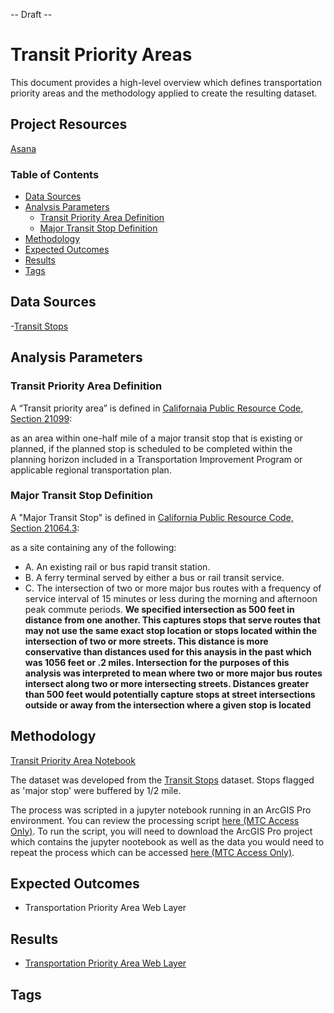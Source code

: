 -- Draft --

# Transit Priority Areas

This document provides a high-level overview which defines transportation priority areas and the methodology applied to create the resulting dataset. 

## Project Resources

[Asana](https://app.asana.com/0/229355710745434/1195212354291165)

### Table of Contents

- [Data Sources](#data-sources)
- [Analysis Parameters](#analysis-parameters)
	- [Transit Priority Area Definition](#transit-priority-area-definition)
	- [Major Transit Stop Definition](#major-transit-stop-definition)
- [Methodology](#methodology)
- [Expected Outcomes](#expected-outcomes)
- [Results](#results)
- [Tags](#tags)

## Data Sources

-[Transit Stops](https://github.com/BayAreaMetro/DataServices/blob/master/Project-Documentation/mdm/transportation-mdm/transit/transit-stops.md)

## Analysis Parameters

### Transit Priority Area Definition

A “Transit priority area” is defined in [Californaia Public Resource Code, Section 21099](https://leginfo.legislature.ca.gov/faces/codes_displaySection.xhtml?lawCode=PRC&sectionNum=21099.&highlight=true&keyword=transit%20priority%20area+major%20transit):

as an area within one-half mile of a major transit stop that is existing or planned, if the planned stop is scheduled to be completed within the planning horizon included in a Transportation Improvement Program or applicable regional transportation plan.

### Major Transit Stop Definition

A "Major Transit Stop" is defined in [California Public Resource Code, Section 21064.3](https://leginfo.legislature.ca.gov/faces/codes_displaySection.xhtml?lawCode=PRC&sectionNum=21064.3.&highlight=true&keyword=%22major%20transit%20stop%22): 

as a site containing any of the following:

- A. An existing rail or bus rapid transit station.
- B. A ferry terminal served by either a bus or rail transit service.
- C. The intersection of two or more major bus routes with a frequency of service interval of 15 minutes or less during the morning and afternoon peak commute periods. **We specified intersection as 500 feet in distance from one another. This captures stops that serve routes that may not use the same exact stop location or stops located within the intersection of two or more streets. This distance is more conservative than distances used for this anaysis in the past which was 1056 feet or .2 miles. Intersection for the purposes of this analysis was interpreted to mean where two or more major bus routes intersect along two or more intersecting streets. Distances greater than 500 feet would potentially capture stops at street intersections outside or away from the intersection where a given stop is located** 

## Methodology

[Transit Priority Area Notebook](https://github.com/BayAreaMetro/BASIS-Data-Processing/blob/master/policy/regional-policies/transit_priority_area_processing_01_2021.ipynb)

The dataset was developed from the [Transit Stops](https://github.com/BayAreaMetro/DataServices/blob/master/Project-Documentation/mdm/transportation-mdm/transit/transit-stops.md) dataset. Stops flagged as 'major stop' were buffered by 1/2 mile.  

The process was scripted in a jupyter notebook running in an ArcGIS Pro environment. You can review the processing script [here (MTC Access Only)](https://github.com/BayAreaMetro/BASIS-Data-Processing/blob/master/policy/regional-policies/transit_priority_area_processing_01_2021.ipynb). To run the script, you will need to download the ArcGIS Pro project which contains the jupyter nootebook as well as the data you would need to repeat the process which can be accessed [here (MTC Access Only)](https://mtcdrive.box.com/s/q62u4wfayj347b9xhosvsccyfvdo43ey).

## Expected Outcomes

- Transportation Priority Area Web Layer

## Results

- [Transportation Priority Area Web Layer](https://arcgis.ad.mtc.ca.gov/portal/home/item.html?id=d7945556230c43bb95de899e487ff602)

## Tags
